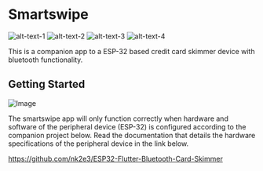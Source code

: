 # Smartswipe

![alt-text-1](Connect.jpg "Connect") ![alt-text-2](Select.jpg "Select") ![alt-text-3](Status.jpg "Status") ![alt-text-4](Files.jpg "Files")



This is a companion app to a ESP-32 based credit card skimmer device with bluetooth functionality. 

## Getting Started

![Image](device.png)

The smartswipe app will only function correctly when hardware and software of the peripheral device (ESP-32) is configured according to the companion project below. Read the documentation that details the hardware specifications of the peripheral device in the link below.

https://github.com/nk2e3/ESP32-Flutter-Bluetooth-Card-Skimmer
